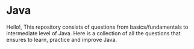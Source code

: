 # Java
Hello!,
This repository consists of questions from basics/fundamentals to intermediate level of Java. Here is a collection of all the questions that ensures to learn, practice and improve Java.
